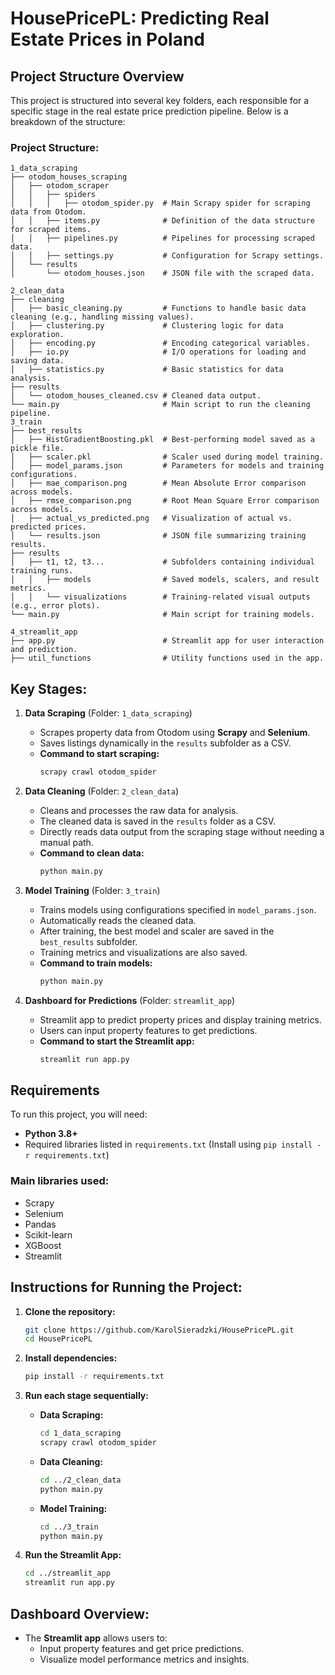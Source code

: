 # HousePricePL: Predicting Real Estate Prices in Poland

## Project Structure Overview
This project is structured into several key folders, each responsible for a specific stage in the real estate price prediction pipeline. Below is a breakdown of the structure:

### **Project Structure:**
```
1_data_scraping
├── otodom_houses_scraping
│   ├── otodom_scraper
│   │   ├── spiders
│   │   │   ├── otodom_spider.py  # Main Scrapy spider for scraping data from Otodom.
│   │   ├── items.py              # Definition of the data structure for scraped items.
│   │   ├── pipelines.py          # Pipelines for processing scraped data.
│   │   ├── settings.py           # Configuration for Scrapy settings.
│   └── results
│       └── otodom_houses.json    # JSON file with the scraped data.

2_clean_data
├── cleaning
│   ├── basic_cleaning.py         # Functions to handle basic data cleaning (e.g., handling missing values).
│   ├── clustering.py             # Clustering logic for data exploration.
│   ├── encoding.py               # Encoding categorical variables.
│   ├── io.py                     # I/O operations for loading and saving data.
│   ├── statistics.py             # Basic statistics for data analysis.
├── results
│   └── otodom_houses_cleaned.csv # Cleaned data output.
└── main.py                       # Main script to run the cleaning pipeline.
3_train
├── best_results
│   ├── HistGradientBoosting.pkl  # Best-performing model saved as a pickle file.
│   ├── scaler.pkl                # Scaler used during model training.
│   ├── model_params.json         # Parameters for models and training configurations.
│   ├── mae_comparison.png        # Mean Absolute Error comparison across models.
│   ├── rmse_comparison.png       # Root Mean Square Error comparison across models.
│   ├── actual_vs_predicted.png   # Visualization of actual vs. predicted prices.
│   └── results.json              # JSON file summarizing training results.
├── results
│   ├── t1, t2, t3...             # Subfolders containing individual training runs.
│   │   ├── models                # Saved models, scalers, and result metrics.
│   │   └── visualizations        # Training-related visual outputs (e.g., error plots).
└── main.py                       # Main script for training models.

4_streamlit_app
├── app.py                        # Streamlit app for user interaction and prediction.
├── util_functions                # Utility functions used in the app.
```

## **Key Stages:**

1. **Data Scraping** (Folder: `1_data_scraping`)
   - Scrapes property data from Otodom using **Scrapy** and **Selenium**.
   - Saves listings dynamically in the `results` subfolder as a CSV.
   - **Command to start scraping:**
     ```bash
     scrapy crawl otodom_spider
     ```

2. **Data Cleaning** (Folder: `2_clean_data`)
   - Cleans and processes the raw data for analysis.
   - The cleaned data is saved in the `results` folder as a CSV.
   - Directly reads data output from the scraping stage without needing a manual path.
   - **Command to clean data:**
     ```bash
     python main.py
     ```

3. **Model Training** (Folder: `3_train`)
   - Trains models using configurations specified in `model_params.json`.
   - Automatically reads the cleaned data.
   - After training, the best model and scaler are saved in the `best_results` subfolder.
   - Training metrics and visualizations are also saved.
   - **Command to train models:**
     ```bash
     python main.py
     ```

4. **Dashboard for Predictions** (Folder: `streamlit_app`)
   - Streamlit app to predict property prices and display training metrics.
   - Users can input property features to get predictions.
   - **Command to start the Streamlit app:**
     ```bash
     streamlit run app.py
     ```

## **Requirements**
To run this project, you will need:

- **Python 3.8+**
- Required libraries listed in `requirements.txt` (Install using `pip install -r requirements.txt`)

### **Main libraries used:**
- Scrapy
- Selenium
- Pandas
- Scikit-learn
- XGBoost
- Streamlit

## **Instructions for Running the Project:**

1. **Clone the repository:**
   ```bash
   git clone https://github.com/KarolSieradzki/HousePricePL.git
   cd HousePricePL
   ```

2. **Install dependencies:**
   ```bash
   pip install -r requirements.txt
   ```

3. **Run each stage sequentially:**
   - **Data Scraping:**
     ```bash
     cd 1_data_scraping
     scrapy crawl otodom_spider
     ```

   - **Data Cleaning:**
     ```bash
     cd ../2_clean_data
     python main.py
     ```

   - **Model Training:**
     ```bash
     cd ../3_train
     python main.py
     ```

4. **Run the Streamlit App:**
   ```bash
   cd ../streamlit_app
   streamlit run app.py
   ```

## **Dashboard Overview:**
- The **Streamlit app** allows users to:
  - Input property features and get price predictions.
  - Visualize model performance metrics and insights.
